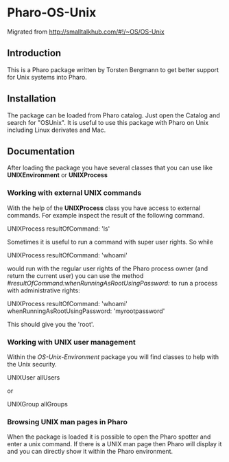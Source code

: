 # Pharo-OS-Unix

Migrated from http://smalltalkhub.com/#!/~OS/OS-Unix

## Introduction 

This is a Pharo package written by Torsten Bergmann to get better support for Unix systems into Pharo.

## Installation

The package can be loaded from Pharo catalog. Just open the Catalog and search for "OSUnix". It is useful to use this package with Pharo on Unix including Linux derivates and Mac.

## Documentation

After loading the package you have several classes that you can use like **UNIXEnvironment** or **UNIXProcess** 

### Working with external UNIX commands

With the help of the **UNIXProcess** class you have access to external commands. For example inspect the result of the following command.

  UNIXProcess resultOfCommand: 'ls'

Sometimes it is useful to run a command with super user rights. So while

  UNIXProcess resultOfCommand: 'whoami'
  
would run with the regular user rights of the Pharo process owner (and return the current user) you can use
the method *#resultOfCommand:whenRunningAsRootUsingPassword:* to run a process with administrative rights:

  UNIXProcess resultOfCommand: 'whoami' whenRunningAsRootUsingPassword: 'myrootpassword'

This should give you the 'root'.

### Working with UNIX user management

Within the *OS-Unix-Environment* package you will find classes to help with the Unix security.

  UNIXUser allUsers
  
or

  UNIXGroup allGroups

### Browsing UNIX man pages in Pharo

When the package is loaded it is possible to open the Pharo spotter and enter a unix command. If there is a UNIX man page then Pharo will display it and you can directly show it within the Pharo environment.
